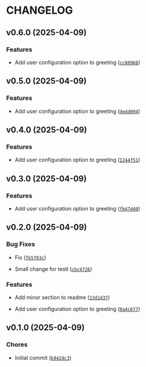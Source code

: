 # CHANGELOG


## v0.6.0 (2025-04-09)

### Features

- Add user configuration option to greeting
  ([`cc88968`](https://github.com/andrej-suty/temporary_test/commit/cc88968a3962f890ab455096d4f20c8f5544be2d))


## v0.5.0 (2025-04-09)

### Features

- Add user configuration option to greeting
  ([`de4d094`](https://github.com/andrej-suty/temporary_test/commit/de4d094a169dfd10743a817d72e2a7be12dcc10c))


## v0.4.0 (2025-04-09)

### Features

- Add user configuration option to greeting
  ([`1244f51`](https://github.com/andrej-suty/temporary_test/commit/1244f5164746eb4c0dbd1f276d4b5273500c73e6))


## v0.3.0 (2025-04-09)

### Features

- Add user configuration option to greeting
  ([`fb47d40`](https://github.com/andrej-suty/temporary_test/commit/fb47d40c0bbe99f1ef26081526f0c92db3ffe645))


## v0.2.0 (2025-04-09)

### Bug Fixes

- Fix
  ([`fb5703c`](https://github.com/andrej-suty/temporary_test/commit/fb5703cf9afbf201af4c89d319433d647d3e2a2f))

- Small change for testl
  ([`cbc4726`](https://github.com/andrej-suty/temporary_test/commit/cbc4726c79ce01bf4e218eb7fedc801c423ff9fa))

### Features

- Add minor section to readme
  ([`13d1d37`](https://github.com/andrej-suty/temporary_test/commit/13d1d37ea4351083b5bf44ee59983858b9fe11b8))

- Add user configuration option to greeting
  ([`0a4c677`](https://github.com/andrej-suty/temporary_test/commit/0a4c677d0a17ede222b313efa0074b5a8b55214b))


## v0.1.0 (2025-04-09)

### Chores

- Initial commit
  ([`b942dc3`](https://github.com/andrej-suty/temporary_test/commit/b942dc3a15320784b6e3bdbdfc8dfeb758c94d07))
